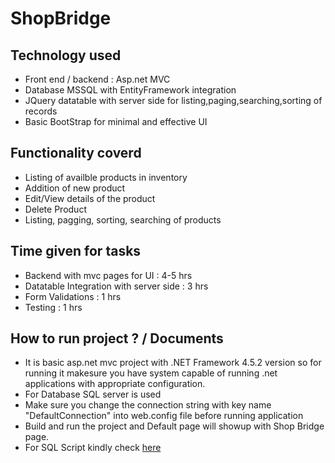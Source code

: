 # ShopBridge
## Technology used
  * Front end / backend : Asp.net MVC
  * Database MSSQL with EntityFramework integration
  * JQuery datatable with server side for listing,paging,searching,sorting of records
  * Basic BootStrap for minimal and effective UI
## Functionality coverd
  * Listing of availble products in inventory
  * Addition of new product
  * Edit/View details of the product
  * Delete Product
  * Listing, pagging, sorting, searching of products
## Time given for tasks
  * Backend with mvc pages for UI : 4-5 hrs
  * Datatable Integration with server side : 3 hrs
  * Form Validations : 1 hrs
  * Testing : 1 hrs
## How to run project ? / Documents
  * It is basic asp.net mvc project with .NET Framework 4.5.2 version so for running it makesure you have system capable of running .net applications with appropriate configuration.
  * For Database SQL server is used
  * Make sure you change the connection string with key name "DefaultConnection" into web.config file before running application
  * Build and run the project and Default page will showup with Shop Bridge page.
  * For SQL Script kindly check [here](https://github.com/dhavalkateliya/ShopeBridge/blob/master/ShopBridge/ShopBridgeScript.txt)
